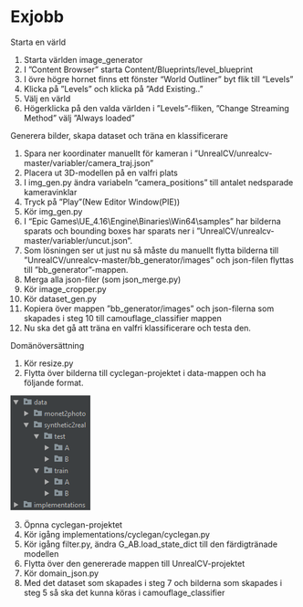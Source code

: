 # Exjobb
Starta en värld
1.	Starta världen image_generator
2.	I ”Content Browser” starta Content/Blueprints/level_blueprint
3.	I övre högre hornet finns ett fönster “World Outliner” byt flik till “Levels”
4.	Klicka på ”Levels” och klicka på ”Add Existing..”
5.	Välj en värld
6.	Högerklicka på den valda världen i ”Levels”-fliken, ”Change Streaming Method” välj ”Always loaded”

Generera bilder, skapa dataset och träna en klassificerare
1.	Spara ner koordinater manuellt för kameran i ”UnrealCV/unrealcv-master/variabler/camera_traj.json”
2.	Placera ut 3D-modellen på en valfri plats
3.	I img_gen.py ändra variabeln ”camera_positions” till antalet nedsparade kameravinklar
4.	Tryck på ”Play”(New Editor Window(PIE))
5.	Kör img_gen.py
6.	I “Epic Games\UE_4.16\Engine\Binaries\Win64\samples” har bilderna sparats och bounding boxes har sparats ner i ”UnrealCV/unrealcv-master/variabler/uncut.json”. 
7.	Som lösningen ser ut just nu så måste du manuellt flytta bilderna till ”UnrealCV/unrealcv-master/bb_generator/images” och json-filen flyttas till ”bb_generator”-mappen.
8.	Merga alla json-filer (som json_merge.py)
9.	Kör image_cropper.py
10.	Kör dataset_gen.py
11.	Kopiera över mappen ”bb_generator/images” och json-filerna som skapades i steg 10 till camouflage_classifier mappen
12.	Nu ska det gå att träna en valfri klassificerare och testa den.

Domänöversättning
1.	Kör resize.py
2.	Flytta över bilderna till cyclegan-projektet i data-mappen och ha följande format.

![alt text](data_struktur.png)

3.	Öpnna cyclegan-projektet
4.	Kör igång implementations/cyclegan/cyclegan.py
5.	Kör igång filter.py, ändra G_AB.load_state_dict till den färdigtränade modellen
6.	Flytta över den genererade mappen till UnrealCV-projektet
7.	Kör domain_json.py 
8.	Med det dataset som skapades i steg 7 och bilderna som skapades i steg 5 så ska det kunna köras i camouflage_classifier 

